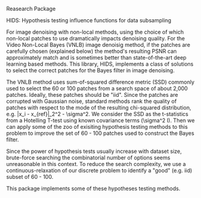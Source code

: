 
Reasearch Package

HIDS: Hypothesis testing influence functions for data subsampling

For image denoising with non-local methods, using the choice of which non-local patches to use dramatically impacts denoising quality. For the Video Non-Local Bayes (VNLB) image denoisig method, if the patches are carefully chosen (explained below) the method's resulting PSNR can approximately match and is sometimes better than state-of-the-art deep learning based methods. This library, HIDS, implements a class of solutions to select the correct patches for the Bayes filter in image denoising.

The VNLB method uses sum-of-squared difference metric (SSD) commonly used to select the 60 or 100 patches from a search space of about 2,000 patches. Ideally, these patches should be "iid". Since the patches are corrupted with Gaussian noise, standard methods rank the quality of patches with respect to the mode of the resulting chi-squared distribution, e.g. \|x_i - x_{ref}\|_2^2 - \sigma^2. We consider the SSD as the t-statistics from a Hotelling T-test using known covariance terms (\sigma^2 I). Then we can apply some of the zoo of exisiting hypothesis testing methods to this problem to improve the set of 60 - 100 patches used to construct the Bayes filter.

Since the power of hypothesis tests usually increase with dataset size, brute-force searching the combinatorial number of options seems unreasonable in this context. To reduce the search complexity, we use a continuous-relaxation of our discrete problem to identify a "good" (e.g. iid) subset of 60 - 100. 

This package implements some of these hypotheses testing methods.
